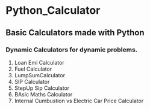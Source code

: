 # Python_Calculator
## **Basic Calculators made with Python**
### Dynamic Calculators for dynamic problems.
<ol>
  
  <li>
    Loan Emi Calculator
  </li>
  <li>
    Fuel Calculator
  </li>
  <li>
    LumpSumCalculator
  </li>
  <li>
    SIP Calculator
  </li>
  <li>
    StepUp Sip Calculator
  </li>
  <li>
    BAsic Maths Calculator
  </li>
  <li>
    Internal Cumbustion vs Electric Car Price Calculator
  </li>
</ol>
